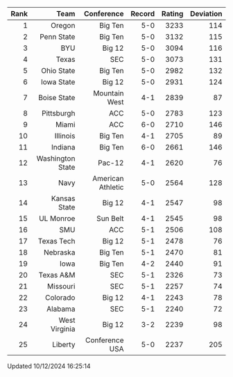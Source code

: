 | Rank  | Team                 | Conference           | Record   | Rating | Deviation |
| ---:  | ---:                 | ---:                 | ---:     | ---:   | ---:      |
| 1     | Oregon               | Big Ten              | 5-0      | 3233   | 114       |
| 2     | Penn State           | Big Ten              | 5-0      | 3132   | 115       |
| 3     | BYU                  | Big 12               | 5-0      | 3094   | 116       |
| 4     | Texas                | SEC                  | 5-0      | 3073   | 131       |
| 5     | Ohio State           | Big Ten              | 5-0      | 2982   | 132       |
| 6     | Iowa State           | Big 12               | 5-0      | 2931   | 124       |
| 7     | Boise State          | Mountain West        | 4-1      | 2839   | 87        |
| 8     | Pittsburgh           | ACC                  | 5-0      | 2783   | 123       |
| 9     | Miami                | ACC                  | 6-0      | 2710   | 146       |
| 10    | Illinois             | Big Ten              | 4-1      | 2705   | 89        |
| 11    | Indiana              | Big Ten              | 6-0      | 2661   | 146       |
| 12    | Washington State     | Pac-12               | 4-1      | 2620   | 76        |
| 13    | Navy                 | American Athletic    | 5-0      | 2564   | 128       |
| 14    | Kansas State         | Big 12               | 4-1      | 2547   | 98        |
| 15    | UL Monroe            | Sun Belt             | 4-1      | 2545   | 98        |
| 16    | SMU                  | ACC                  | 5-1      | 2506   | 108       |
| 17    | Texas Tech           | Big 12               | 5-1      | 2478   | 76        |
| 18    | Nebraska             | Big Ten              | 5-1      | 2470   | 81        |
| 19    | Iowa                 | Big Ten              | 4-2      | 2440   | 91        |
| 20    | Texas A&M            | SEC                  | 5-1      | 2326   | 73        |
| 21    | Missouri             | SEC                  | 5-1      | 2257   | 74        |
| 22    | Colorado             | Big 12               | 4-1      | 2243   | 78        |
| 23    | Alabama              | SEC                  | 5-1      | 2240   | 72        |
| 24    | West Virginia        | Big 12               | 3-2      | 2239   | 98        |
| 25    | Liberty              | Conference USA       | 5-0      | 2237   | 205       |

Updated 10/12/2024 16:25:14
